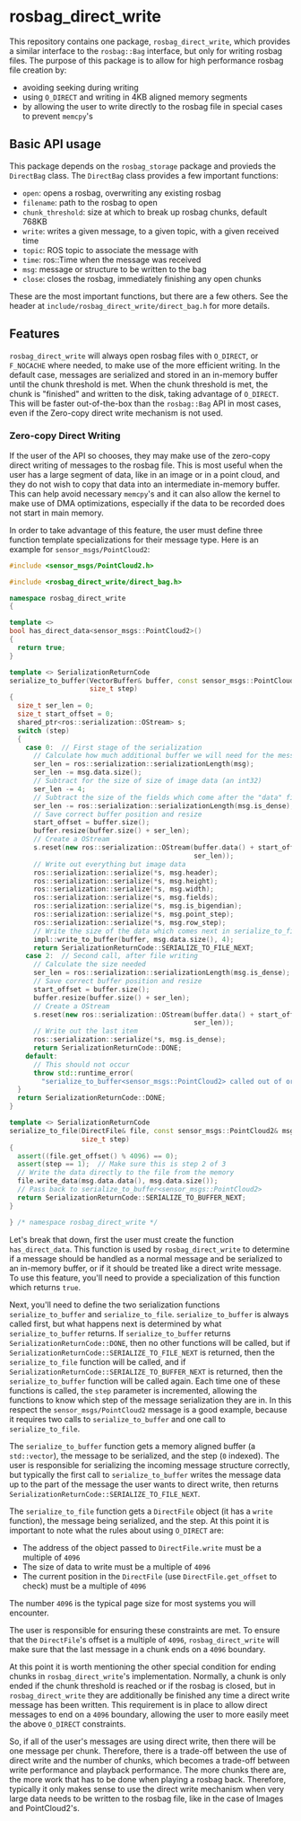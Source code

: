# rosbag_direct_write

This repository contains one package, `rosbag_direct_write`, which provides a similar interface to the `rosbag::Bag` interface, but only for writing rosbag files.
The purpose of this package is to allow for high performance rosbag file creation by:

- avoiding seeking during writing
- using `O_DIRECT` and writing in 4KB aligned memory segments
- by allowing the user to write directly to the rosbag file in special cases to prevent `memcpy`'s

## Basic API usage

This package depends on the `rosbag_storage` package and provieds the `DirectBag` class.
The `DirectBag` class provides a few important functions:

- `open`: opens a rosbag, overwriting any existing rosbag
 - `filename`: path to the rosbag to open
 - `chunk_threshold`: size at which to break up rosbag chunks, default 768KB
- `write`: writes a given message, to a given topic, with a given received time
 - `topic`: ROS topic to associate the message with
 - `time`: ros::Time when the message was received
 - `msg`: message or structure to be written to the bag
- `close`: closes the rosbag, immediately finishing any open chunks

These are the most important functions, but there are a few others.
See the header at `include/rosbag_direct_write/direct_bag.h` for more details.

## Features

`rosbag_direct_write` will always open rosbag files with `O_DIRECT`, or `F_NOCACHE` where needed, to make use of the more efficient writing.
In the default case, messages are serialized and stored in an in-memory buffer until the chunk threshold is met.
When the chunk threshold is met, the chunk is "finished" and written to the disk, taking advantage of `O_DIRECT`.
This will be faster out-of-the-box than the `rosbag::Bag` API in most cases, even if the Zero-copy direct write mechanism is not used.

### Zero-copy Direct Writing

If the user of the API so chooses, they may make use of the zero-copy direct writing of messages to the rosbag file.
This is most useful when the user has a large segment of data, like in an image or in a point cloud, and they do not wish to copy that data into an intermediate in-memory buffer.
This can help avoid necessary `memcpy`'s and it can also allow the kernel to make use of DMA optimizations, especially if the data to be recorded does not start in main memory.

In order to take advantage of this feature, the user must define three function template specializations for their message type.
Here is an example for `sensor_msgs/PointCloud2`:

```c++
#include <sensor_msgs/PointCloud2.h>

#include <rosbag_direct_write/direct_bag.h>

namespace rosbag_direct_write
{

template <>
bool has_direct_data<sensor_msgs::PointCloud2>()
{
  return true;
}

template <> SerializationReturnCode
serialize_to_buffer(VectorBuffer& buffer, const sensor_msgs::PointCloud2& msg,
                    size_t step)
{
  size_t ser_len = 0;
  size_t start_offset = 0;
  shared_ptr<ros::serialization::OStream> s;
  switch (step)
  {
    case 0:  // First stage of the serialization
      // Calculate how much additional buffer we will need for the message
      ser_len = ros::serialization::serializationLength(msg);
      ser_len -= msg.data.size();
      // Subtract for the size of size of image data (an int32)
      ser_len -= 4;
      // Subtract the size of the fields which come after the "data" field
      ser_len -= ros::serialization::serializationLength(msg.is_dense);
      // Save correct buffer position and resize
      start_offset = buffer.size();
      buffer.resize(buffer.size() + ser_len);
      // Create a OStream
      s.reset(new ros::serialization::OStream(buffer.data() + start_offset,
                                              ser_len));
      // Write out everything but image data
      ros::serialization::serialize(*s, msg.header);
      ros::serialization::serialize(*s, msg.height);
      ros::serialization::serialize(*s, msg.width);
      ros::serialization::serialize(*s, msg.fields);
      ros::serialization::serialize(*s, msg.is_bigendian);
      ros::serialization::serialize(*s, msg.point_step);
      ros::serialization::serialize(*s, msg.row_step);
      // Write the size of the data which comes next in serialize_to_file
      impl::write_to_buffer(buffer, msg.data.size(), 4);
      return SerializationReturnCode::SERIALIZE_TO_FILE_NEXT;
    case 2:  // Second call, after file writing
      // Calculate the size needed
      ser_len = ros::serialization::serializationLength(msg.is_dense);
      // Save correct buffer position and resize
      start_offset = buffer.size();
      buffer.resize(buffer.size() + ser_len);
      // Create a OStream
      s.reset(new ros::serialization::OStream(buffer.data() + start_offset,
                                              ser_len));
      // Write out the last item
      ros::serialization::serialize(*s, msg.is_dense);
      return SerializationReturnCode::DONE;
    default:
      // This should not occur
      throw std::runtime_error(
        "serialize_to_buffer<sensor_msgs::PointCloud2> called out of order.");
  }
  return SerializationReturnCode::DONE;
}

template <> SerializationReturnCode
serialize_to_file(DirectFile& file, const sensor_msgs::PointCloud2& msg,
                  size_t step)
{
  assert((file.get_offset() % 4096) == 0);
  assert(step == 1);  // Make sure this is step 2 of 3
  // Write the data directly to the file from the memory
  file.write_data(msg.data.data(), msg.data.size());
  // Pass back to serialize_to_buffer<sensor_msgs::PointCloud2>
  return SerializationReturnCode::SERIALIZE_TO_BUFFER_NEXT;
}

} /* namespace rosbag_direct_write */
```

Let's break that down, first the user must create the function `has_direct_data`.
This function is used by `rosbag_direct_write` to determine if a message should be handled as a normal message and be serialized to an in-memory buffer, or if it should be treated like a direct write message.
To use this feature, you'll need to provide a specialization of this function which returns `true`.

Next, you'll need to define the two serialization functions `serialize_to_buffer` and `serialize_to_file`.
`serialize_to_buffer` is always called first, but what happens next is determined by what `serialize_to_buffer` returns.
If `serialize_to_buffer` returns `SerializationReturnCode::DONE`, then no other functions will be called, but if `SerializationReturnCode::SERIALIZE_TO_FILE_NEXT` is returned, then the `serialize_to_file` function will be called, and if `SerializationReturnCode::SERIALIZE_TO_BUFFER_NEXT` is returned, then the `serialize_to_buffer` function will be called again.
Each time one of these functions is called, the `step` parameter is incremented, allowing the functions to know which step of the message serialization they are in.
In this respect the `sensor_msgs/PointCloud2` message is a good example, because it requires two calls to `serialize_to_buffer` and one call to `serialize_to_file`.

The `serialize_to_buffer` function gets a memory aligned buffer (a `std::vector`), the message to be serialized, and the step (`0` indexed).
The user is responsible for serializing the incoming message structure correctly, but typically the first call to `serialize_to_buffer` writes the message data up to the part of the message the user wants to direct write, then returns `SerializationReturnCode::SERIALIZE_TO_FILE_NEXT`.

The `serialize_to_file` function gets a `DirectFile` object (it has a `write` function), the message being serialized, and the step.
At this point it is important to note what the rules about using `O_DIRECT` are:

- The address of the object passed to `DirectFile.write` must be a multiple of `4096`
- The size of data to write must be a multiple of `4096`
- The current position in the `DirectFile` (use `DirectFile.get_offset` to check) must be a multiple of `4096`

The number `4096` is the typical page size for most systems you will encounter.

The user is responsible for ensuring these constraints are met.
To ensure that the `DirectFile`'s offset is a multiple of `4096`, `rosbag_direct_write` will make sure that the last message in a chunk ends on a `4096` boundary.

At this point it is worth mentioning the other special condition for ending chunks in `rosbag_direct_write`'s implementation.
Normally, a chunk is only ended if the chunk threshold is reached or if the rosbag is closed, but in `rosbag_direct_write` they are additionally be finished any time a direct write message has been written.
This requirement is in place to allow direct messages to end on a `4096` boundary, allowing the user to more easily meet the above `O_DIRECT` constraints.

So, if all of the user's messages are using direct write, then there will be one message per chunk.
Therefore, there is a trade-off between the use of direct write and the number of chunks, which becomes a trade-off between write performance and playback performance.
The more chunks there are, the more work that has to be done when playing a rosbag back.
Therefore, typically it only makes sense to use the direct write mechanism when very large data needs to be written to the rosbag file, like in the case of Images and PointCloud2's.
